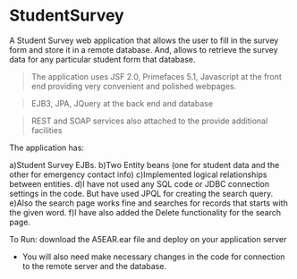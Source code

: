 # StudentSurvey

A Student Survey web application that allows the user to fill in the survey form and store it in a remote database. And, allows to retrieve the survey data for any particular student form that database.

>The application uses JSF 2.0, Primefaces 5.1, Javascript at the front end providing very convenient and polished webpages.

>EJB3, JPA, JQuery at the back end and database

>REST and SOAP services also attached to the provide additional facilities

The application has:

a)Student Survey EJBs.
b)Two Entity beans (one for student data and the other for emergency contact info)
c)Implemented logical relationships between entities.
d)I have not used any SQL code or JDBC connection settings in the code. But have used JPQL for creating the search query.
e)Also the search page works fine and searches for records that starts with the given word.
f)I have also added the Delete functionality for the search page.


To Run:
download the A5EAR.ear file and deploy on your application server
* You will also need make necessary changes in the code for connection to the remote server and the database.